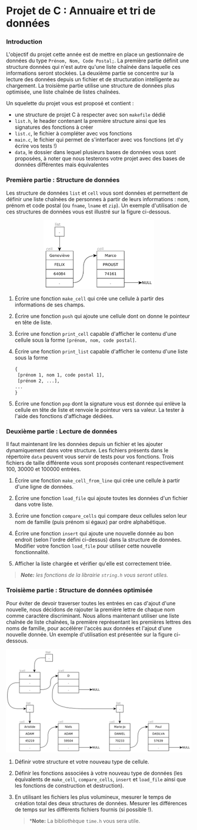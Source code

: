 # Projet de C : Annuaire et tri de données

### Introduction

L'objectif du projet cette année est de mettre en place un gestionnaire de données du type `Prénom, Nom, Code Postal;`. La première partie définit une structure données qui n'est autre qu'une liste chaînée dans laquelle ces informations seront stockées. La deuxième partie se concentre sur la lecture des données depuis un fichier et de structuration intelligente au chargement. La troisième partie utilise une structure de données plus optimisée, une liste chaînée de listes chaînées.

Un squelette du projet vous est proposé et contient :

- une structure de projet C à respecter avec son `makefile` dédié
- `list.h`, le header contenant la première structure ainsi que les signatures des fonctions à créer
- `list.c`, le fichier à compléter avec vos fonctions
- `main.c`, le fichier qui permet de s'interfacer avec vos fonctions (et d'y écrire vos tests !)
- `data`, le dossier dans lequel plusieurs bases de données vous sont proposées, à noter que nous testerons votre projet avec des bases de données différentes mais équivalentes



### Première partie : Structure de données

Les structure de données `list` et `cell`  vous sont données et permettent de définir une liste chaînées de personnes à partir de leurs informations : nom, prénom et code postal (ou `fname`, `lname` et `zip`). Un exemple d'utilisation de ces structures de données vous est illustré sur la figure ci-dessous.

<p align="center">
  <img width=300 src="list.png">
</p>

1. Écrire une fonction `make_cell` qui crée une cellule à partir des informations de ses champs.

2. Écrire une fonction `push` qui ajoute une cellule dont on donne le pointeur en tête de liste.

3. Écrire une fonction `print_cell` capable d'afficher le contenu d'une cellule sous la forme `[prénom, nom, code postal]`.

4. Écrire une fonction `print_list` capable d'afficher le contenu d'une liste sous la forme 
   ````
   {
    [prénom 1, nom 1, code postal 1],
    [prénom 2, ...], 
   ...
   }
   ````

5. Écrire une fonction `pop` dont la signature vous est donnée qui enlève la cellule en tête de liste et renvoie le pointeur vers sa valeur. La tester à l'aide des fonctions d'affichage dédiées.

### Deuxième partie : Lecture de données

Il faut maintenant lire les données depuis un fichier et les ajouter dynamiquement dans votre structure. Les fichiers présents dans le répertoire `data` peuvent vous servir de tests pour vos fonctions. Trois fichiers de taille différente vous sont proposés contenant respectivement 100, 30000 et 100000 entrées.

1. Écrire une fonction `make_cell_from_line` qui crée une cellule à partir d'une ligne de données.

2. Écrire une fonction `load_file` qui ajoute toutes les données d'un fichier dans votre liste.

3. Écrire une fonction `compare_cells` qui compare deux cellules selon leur nom de famille (puis prénom si égaux) par ordre alphabétique.

4. Écrire une fonction `insert` qui ajoute une nouvelle donnée au bon endroit (selon l'ordre défini ci-dessus) dans la structure de données. Modifier votre fonction `load_file` pour utiliser cette nouvelle fonctionnalité.
5. Afficher la liste chargée et vérifier qu'elle est correctement triée.

> ***Note:** les fonctions de la librairie `string.h` vous seront utiles.*

### Troisième partie : Structure de données optimisée

Pour éviter de devoir traverser toutes les entrées en cas d'ajout d'une nouvelle, nous décidons de rajouter la première lettre de chaque nom comme caractère discriminant. Nous allons maintenant utiliser une liste chaînée de liste chaînées, la première représentant les premières lettres des noms de famille, pour accélérer l'accès aux données et l'ajout d'une nouvelle donnée. Un exemple d'utilisation est présentée sur la figure ci-dessous.

<p align="center">
  <img width=700 src="llist.png">
</p>


1. Définir votre structure et votre nouveau type de cellule.

2. Définir les fonctions  associées à votre nouveau type de données (les équivalents de `make_cell`, `compare_cells`,  `insert` et `load_file` ainsi que les fonctions de construction et destruction).

3. En utilisant les fichiers les plus volumineux, mesurer le temps de création total des deux structures de données. Mesurer les différences de temps sur les différents fichiers fournis (si possible !).

   > ***Note:** La bibliothèque `time.h` vous sera utile.



